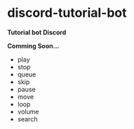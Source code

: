 # discord-tutorial-bot
**Tutorial bot Discord**

**Comming Soon...**
- play
- stop
- queue
- skip
- pause
- move
- loop
- volume
- search
